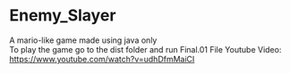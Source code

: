 # Enemy_Slayer
A mario-like  game made using java only
<br/>
To play the game go to the dist folder and run Final.01 File
Youtube Video: https://www.youtube.com/watch?v=udhDfmMaiCI
